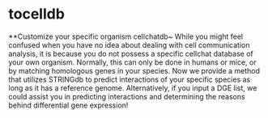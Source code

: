 # tocelldb
**Customize your specific organism cellchatdb~
While you might feel confused when you have no idea about dealing with cell communication analysis, it is because you do not possess a specific cellchat database of your own organism. Normally, this can only be done in humans or mice, or by matching homologous genes in your species. Now we provide a method that utilizes STRINGdb to predict interactions of your specific species as long as it has a reference genome. Alternatively, if you input a DGE list, we could assist you in predicting interactions and determining the reasons behind differential gene expression!
